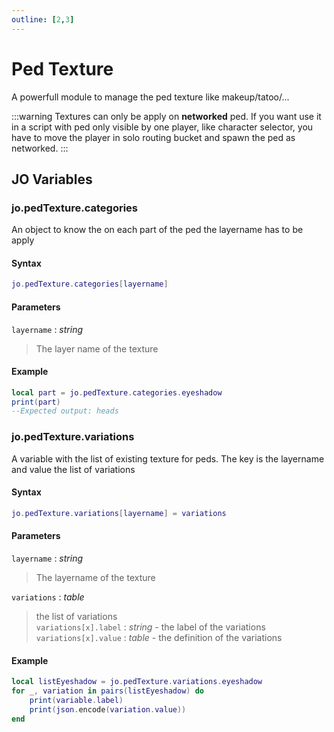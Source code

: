 ```yaml
---
outline: [2,3]
---
```

# Ped Texture <BadgeClient/>

A powerfull module to manage the ped texture like makeup/tatoo/...

:::warning
Textures can only be apply on **networked** ped. If you want use it in a script with ped only visible by one player, like character selector, you have to move the player in solo routing bucket and spawn the ped as networked.
:::

## JO Variables

### jo.pedTexture.categories
An object to know the on each part of the ped the layername has to be apply
#### Syntax
```lua
jo.pedTexture.categories[layername]

```
#### Parameters
`layername` : *string*
> The layer name of the texture

#### Example
```lua
local part = jo.pedTexture.categories.eyeshadow
print(part)
--Expected output: heads

```

### jo.pedTexture.variations
A variable with the list of existing texture for peds. The key is the layername and value the list of variations
#### Syntax
```lua
jo.pedTexture.variations[layername] = variations

```
#### Parameters
`layername` : *string*
> The layername of the texture
  
`variations` : *table*
> the list of variations  
> `variations[x].label` : *string* - the label of the variations  
> `variations[x].value` : *table* - the definition of the variations
  

#### Example
```lua
local listEyeshadow = jo.pedTexture.variations.eyeshadow
for _, variation in pairs(listEyeshadow) do
    print(variable.label)
    print(json.encode(variation.value))
end

```


<!--@include: ./autodoc/autodoc_g_client_functions.md-->
